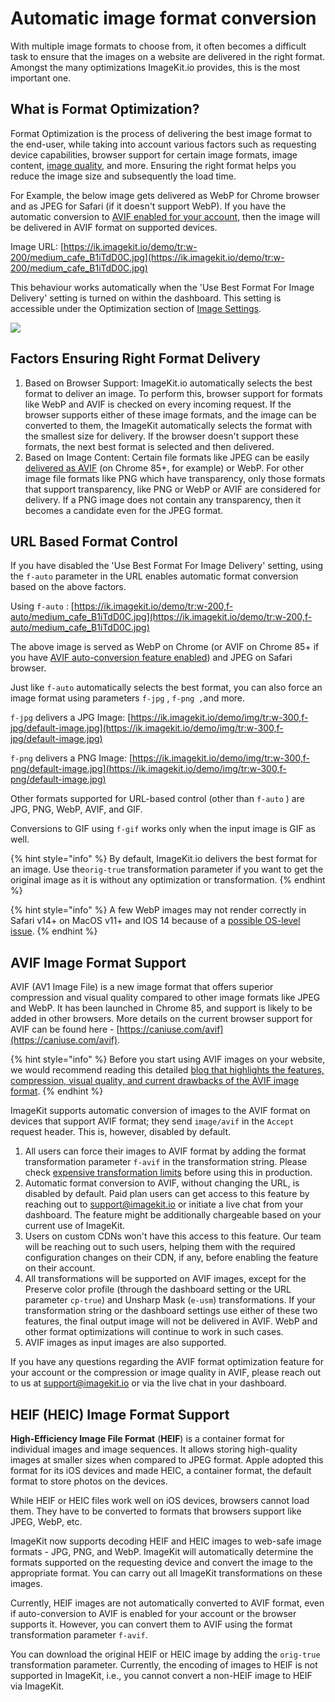 # Automatic image format conversion

With multiple image formats to choose from, it often becomes a difficult task to ensure that the images on a website are delivered in the right format. Amongst the many optimizations ImageKit.io provides, this is the most important one.

## What is Format Optimization?

Format Optimization is the process of delivering the best image format to the end-user, while taking into account various factors such as requesting device capabilities, browser support for certain image formats, image content, [image quality](quality-optimization.md), and more. Ensuring the right format helps you reduce the image size and subsequently the load time.

For Example, the below image gets delivered as WebP for Chrome browser and as JPEG for Safari (if it doesn't support WebP). If you have the automatic conversion to [AVIF enabled for your account](automatic-image-format-conversion.md#avif-image-format-support), then the image will be delivered in AVIF format on supported devices.

Image URL: [https://ik.imagekit.io/demo/tr:w-200/medium_cafe_B1iTdD0C.jpg](https://ik.imagekit.io/demo/tr:w-200/medium_cafe_B1iTdD0C.jpg)

This behaviour works automatically when the 'Use Best Format For Image Delivery' setting is turned on within the dashboard. This setting is accessible under the Optimization section of [Image Settings](https://imagekit.io/dashboard?redirectTo=settings#settings).

![](../../.gitbook/assets/best-image-format-settings.png)

## Factors Ensuring Right Format Delivery

1. Based on Browser Support: ImageKit.io automatically selects the best format to deliver an image. To perform this, browser support for formats like WebP and AVIF is checked on every incoming request. If the browser supports either of these image formats, and the image can be converted to them, the ImageKit automatically selects the format with the smallest size for delivery. If the browser doesn't support these formats, the next best format is selected and then delivered.
2. Based on Image Content: Certain file formats like JPEG can be easily [delivered as AVIF](automatic-image-format-conversion.md#avif-image-format-support) (on Chrome 85+, for example) or WebP. For other image file formats like PNG which have transparency, only those formats that support transparency, like PNG or WebP or AVIF are considered for delivery. If a PNG image does not contain any transparency, then it becomes a candidate even for the JPEG format.

## URL Based Format Control

If you have disabled the 'Use Best Format For Image Delivery' setting, using the `f-auto` parameter in the URL enables automatic format conversion based on the above factors.

Using `f-auto` : [https://ik.imagekit.io/demo/tr:w-200,f-auto/medium_cafe_B1iTdD0C.jpg](https://ik.imagekit.io/demo/tr:w-200,f-auto/medium_cafe_B1iTdD0C.jpg)

The above image is served as WebP on Chrome (or AVIF on Chrome 85+ if you have [AVIF auto-conversion feature enabled](automatic-image-format-conversion.md#avif-image-format-support)) and JPEG on Safari browser.

Just like `f-auto` automatically selects the best format, you can also force an image format using parameters `f-jpg` , `f-png ,`and more.

`f-jpg` delivers a JPG Image: [https://ik.imagekit.io/demo/img/tr:w-300,f-jpg/default-image.jpg](https://ik.imagekit.io/demo/img/tr:w-300,f-jpg/default-image.jpg)

`f-png` delivers a PNG Image: [https://ik.imagekit.io/demo/img/tr:w-300,f-png/default-image.jpg](https://ik.imagekit.io/demo/img/tr:w-300,f-png/default-image.jpg)

Other formats supported for URL-based control (other than `f-auto` ) are JPG, PNG, WebP, AVIF, and GIF.

Conversions to GIF using `f-gif` works only when the input image is GIF as well.

{% hint style="info" %}
By default, ImageKit.io delivers the best format for an image. Use the`orig-true` transformation parameter if you want to get the original image as it is without any optimization or transformation.
{% endhint %}

{% hint style="info" %}
A few WebP images may not render correctly in Safari v14+ on MacOS v11+ and IOS 14 because of a [possible OS-level issue](https://bugs.webkit.org/show_bug.cgi?id=219977).
{% endhint %}

## AVIF Image Format Support

AVIF (AV1 Image File) is a new image format that offers superior compression and visual quality compared to other image formats like JPEG and WebP. It has been launched in Chrome 85, and support is likely to be added in other browsers. More details on the current browser support for AVIF can be found here - [https://caniuse.com/avif](https://caniuse.com/avif).

{% hint style="info" %}
Before you start using AVIF images on your website, we would recommend reading this detailed [blog that highlights the features, compression, visual quality, and current drawbacks of the AVIF image format](https://imagekit.io/blog/automatic-avif-image-optimization-imagekit/).
{% endhint %}

ImageKit supports automatic conversion of images to the AVIF format on devices that support AVIF format; they send `image/avif` in the `Accept` request header. This is, however, disabled by default.

1. All users can force their images to AVIF format by adding the format transformation parameter `f-avif` in the transformation string. Please check [expensive transformation limits](/limits-and-troubleshooting/limits.md#expensive-transformation-limits) before using this in production.
2. Automatic format conversion to AVIF, without changing the URL, is disabled by default. Paid plan users can get access to this feature by reaching out to support@imagekit.io or initiate a live chat from your dashboard. The feature might be additionally chargeable based on your current use of ImageKit.
3. Users on custom CDNs won't have this access to this feature. Our team will be reaching out to such users, helping them with the required configuration changes on their CDN, if any, before enabling the feature on their account.
4. All transformations will be supported on AVIF images, except for the Preserve color profile (through the dashboard setting or the URL parameter `cp-true`) and Unsharp Mask (`e-usm`) transformations. If your transformation string or the dashboard settings use either of these two features, the final output image will not be delivered in AVIF. WebP and other format optimizations will continue to work in such cases.
5. AVIF images as input images are also supported.

If you have any questions regarding the AVIF format optimization feature for your account or the compression or image quality in AVIF, please reach out to us at support@imagekit.io or via the live chat in your dashboard.

## HEIF (HEIC) Image Format Support

**High-Efficiency Image File Format** (**HEIF**) is a container format for individual images and image sequences. It allows storing high-quality images at smaller sizes when compared to JPEG format. Apple adopted this format for its iOS devices and made HEIC, a container format, the default format to store photos on the devices.

While HEIF or HEIC files work well on iOS devices, browsers cannot load them. They have to be converted to formats that browsers support like JPEG, WebP, etc.

ImageKit now supports decoding HEIF and HEIC images to web-safe image formats - JPG, PNG, and WebP. ImageKit will automatically determine the formats supported on the requesting device and convert the image to the appropriate format. You can carry out all ImageKit transformations on these images.

Currently, HEIF images are not automatically converted to AVIF format, even if auto-conversion to AVIF is enabled for your account or the browser supports it. However, you can convert them to AVIF using the format transformation parameter `f-avif`.

You can download the original HEIF or HEIC image by adding the `orig-true` transformation parameter. Currently, the encoding of images to HEIF is not supported in ImageKit, i.e., you cannot convert a non-HEIF image to HEIF via ImageKit.

